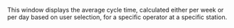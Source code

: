 This window displays the average cycle time, calculated either per week or per day based on user selection, for a specific operator at a specific station.
